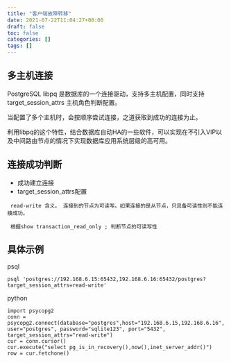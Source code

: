 ```yaml
---
title: "客户端故障转移"
date: 2021-07-22T11:04:27+08:00
draft: false
toc: false
categories: []
tags: []
---
```


##  多主机连接
PostgreSQL libpq 是数据库的一个连接驱动，支持多主机配置，同时支持target_session_attrs 主机角色判断配置。

当配置了多个主机时，会按顺序尝试连接，之道获取到成功的连接为止。

利用libpq的这个特性，结合数据库自动HA的一些软件，可以实现在不引入VIP以及中间路由节点的情况下实现数据库应用系统层级的高可用。

## 连接成功判断

- 成功建立连接
- target_session_attrs配置

```
 read-write 含义。 连接到的节点为可读写。如果连接的是从节点，只具备可读性则不能连接成功。

 根据show transaction_read_only ; 判断节点的可读写性
```

## 具体示例

psql
```
psql 'postgres://192.168.6.15:65432,192.168.6.16:65432/postgres?target_session_attrs=read-write'

```

python

```
import psycopg2
conn = psycopg2.connect(database="postgres",host="192.168.6.15,192.168.6.16", user="postgres", password="sqlite123", port="5432", target_session_attrs="read-write")
cur = conn.cursor()
cur.execute("select pg_is_in_recovery(),now(),inet_server_addr()")
row = cur.fetchone()
```
